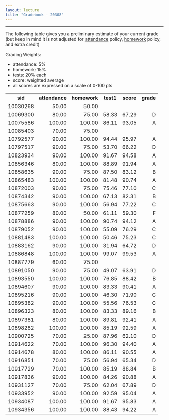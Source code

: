 ```yaml
---
layout: lecture
title: "Gradebook - 20308"
---
```


-----

The following table gives you a preliminary estimate of your current grade (but keep in mind it is not adjusted for <a href="../syllabus#attendance-policy">attendance</a> policy, <a href="../syllabus#hw-policy">homework</a> policy, and extra credit)

Grading Weights:

- attendance: 5%
- homework: 15%
- tests: 20% each
- score: weighted average
- all scores are expressed on a scale of 0-100 pts

<!-- html table generated in R 3.2.3 by xtable 1.8-2 package -->
<!-- Fri Mar  4 14:35:20 2016 -->
<table >
<tr> <th> sid </th> <th> attendance </th> <th> homework </th> <th> test1 </th> <th> score </th> <th> grade </th>  </tr>
  <tr> <td align="right"> 10030268 </td> <td align="right"> 50.00 </td> <td align="right"> 50.00 </td> <td align="right">  </td> <td align="right">  </td> <td align="right">  </td> </tr>
  <tr> <td align="right"> 10069300 </td> <td align="right"> 80.00 </td> <td align="right"> 75.00 </td> <td align="right"> 58.33 </td> <td align="right"> 67.29 </td> <td align="right"> D </td> </tr>
  <tr> <td align="right"> 10075586 </td> <td align="right"> 100.00 </td> <td align="right"> 100.00 </td> <td align="right"> 86.11 </td> <td align="right"> 93.05 </td> <td align="right"> A </td> </tr>
  <tr> <td align="right"> 10085403 </td> <td align="right"> 70.00 </td> <td align="right"> 75.00 </td> <td align="right">  </td> <td align="right">  </td> <td align="right">  </td> </tr>
  <tr> <td align="right"> 10792577 </td> <td align="right"> 90.00 </td> <td align="right"> 100.00 </td> <td align="right"> 94.44 </td> <td align="right"> 95.97 </td> <td align="right"> A </td> </tr>
  <tr> <td align="right"> 10797517 </td> <td align="right"> 90.00 </td> <td align="right"> 75.00 </td> <td align="right"> 53.70 </td> <td align="right"> 66.22 </td> <td align="right"> D </td> </tr>
  <tr> <td align="right"> 10823934 </td> <td align="right"> 90.00 </td> <td align="right"> 100.00 </td> <td align="right"> 91.67 </td> <td align="right"> 94.58 </td> <td align="right"> A </td> </tr>
  <tr> <td align="right"> 10856346 </td> <td align="right"> 80.00 </td> <td align="right"> 100.00 </td> <td align="right"> 88.89 </td> <td align="right"> 91.94 </td> <td align="right"> A </td> </tr>
  <tr> <td align="right"> 10858635 </td> <td align="right"> 90.00 </td> <td align="right"> 75.00 </td> <td align="right"> 87.50 </td> <td align="right"> 83.12 </td> <td align="right"> B </td> </tr>
  <tr> <td align="right"> 10865483 </td> <td align="right"> 100.00 </td> <td align="right"> 100.00 </td> <td align="right"> 81.48 </td> <td align="right"> 90.74 </td> <td align="right"> A </td> </tr>
  <tr> <td align="right"> 10872003 </td> <td align="right"> 90.00 </td> <td align="right"> 75.00 </td> <td align="right"> 75.46 </td> <td align="right"> 77.10 </td> <td align="right"> C </td> </tr>
  <tr> <td align="right"> 10874342 </td> <td align="right"> 90.00 </td> <td align="right"> 100.00 </td> <td align="right"> 67.13 </td> <td align="right"> 82.31 </td> <td align="right"> B </td> </tr>
  <tr> <td align="right"> 10875663 </td> <td align="right"> 90.00 </td> <td align="right"> 100.00 </td> <td align="right"> 56.94 </td> <td align="right"> 77.22 </td> <td align="right"> C </td> </tr>
  <tr> <td align="right"> 10877259 </td> <td align="right"> 80.00 </td> <td align="right"> 50.00 </td> <td align="right"> 61.11 </td> <td align="right"> 59.30 </td> <td align="right"> F </td> </tr>
  <tr> <td align="right"> 10878886 </td> <td align="right"> 90.00 </td> <td align="right"> 100.00 </td> <td align="right"> 90.74 </td> <td align="right"> 94.12 </td> <td align="right"> A </td> </tr>
  <tr> <td align="right"> 10879052 </td> <td align="right"> 90.00 </td> <td align="right"> 100.00 </td> <td align="right"> 55.09 </td> <td align="right"> 76.29 </td> <td align="right"> C </td> </tr>
  <tr> <td align="right"> 10881483 </td> <td align="right"> 100.00 </td> <td align="right"> 100.00 </td> <td align="right"> 50.46 </td> <td align="right"> 75.23 </td> <td align="right"> C </td> </tr>
  <tr> <td align="right"> 10883162 </td> <td align="right"> 90.00 </td> <td align="right"> 100.00 </td> <td align="right"> 31.94 </td> <td align="right"> 64.72 </td> <td align="right"> D </td> </tr>
  <tr> <td align="right"> 10886848 </td> <td align="right"> 100.00 </td> <td align="right"> 100.00 </td> <td align="right"> 99.07 </td> <td align="right"> 99.53 </td> <td align="right"> A </td> </tr>
  <tr> <td align="right"> 10887779 </td> <td align="right"> 60.00 </td> <td align="right"> 75.00 </td> <td align="right">  </td> <td align="right">  </td> <td align="right">  </td> </tr>
  <tr> <td align="right"> 10891050 </td> <td align="right"> 90.00 </td> <td align="right"> 75.00 </td> <td align="right"> 49.07 </td> <td align="right"> 63.91 </td> <td align="right"> D </td> </tr>
  <tr> <td align="right"> 10893550 </td> <td align="right"> 100.00 </td> <td align="right"> 100.00 </td> <td align="right"> 76.85 </td> <td align="right"> 88.42 </td> <td align="right"> B </td> </tr>
  <tr> <td align="right"> 10894607 </td> <td align="right"> 90.00 </td> <td align="right"> 100.00 </td> <td align="right"> 83.33 </td> <td align="right"> 90.41 </td> <td align="right"> A </td> </tr>
  <tr> <td align="right"> 10895216 </td> <td align="right"> 90.00 </td> <td align="right"> 100.00 </td> <td align="right"> 46.30 </td> <td align="right"> 71.90 </td> <td align="right"> C </td> </tr>
  <tr> <td align="right"> 10895382 </td> <td align="right"> 90.00 </td> <td align="right"> 100.00 </td> <td align="right"> 55.56 </td> <td align="right"> 76.53 </td> <td align="right"> C </td> </tr>
  <tr> <td align="right"> 10896323 </td> <td align="right"> 80.00 </td> <td align="right"> 100.00 </td> <td align="right"> 83.33 </td> <td align="right"> 89.16 </td> <td align="right"> B </td> </tr>
  <tr> <td align="right"> 10897381 </td> <td align="right"> 80.00 </td> <td align="right"> 100.00 </td> <td align="right"> 89.81 </td> <td align="right"> 92.41 </td> <td align="right"> A </td> </tr>
  <tr> <td align="right"> 10898282 </td> <td align="right"> 100.00 </td> <td align="right"> 100.00 </td> <td align="right"> 85.19 </td> <td align="right"> 92.59 </td> <td align="right"> A </td> </tr>
  <tr> <td align="right"> 10900725 </td> <td align="right"> 70.00 </td> <td align="right"> 25.00 </td> <td align="right"> 87.96 </td> <td align="right"> 62.10 </td> <td align="right"> D </td> </tr>
  <tr> <td align="right"> 10914622 </td> <td align="right"> 70.00 </td> <td align="right"> 100.00 </td> <td align="right"> 96.30 </td> <td align="right"> 94.40 </td> <td align="right"> A </td> </tr>
  <tr> <td align="right"> 10914678 </td> <td align="right"> 80.00 </td> <td align="right"> 100.00 </td> <td align="right"> 86.11 </td> <td align="right"> 90.55 </td> <td align="right"> A </td> </tr>
  <tr> <td align="right"> 10916851 </td> <td align="right"> 70.00 </td> <td align="right"> 75.00 </td> <td align="right"> 56.94 </td> <td align="right"> 65.34 </td> <td align="right"> D </td> </tr>
  <tr> <td align="right"> 10917729 </td> <td align="right"> 70.00 </td> <td align="right"> 100.00 </td> <td align="right"> 85.19 </td> <td align="right"> 88.84 </td> <td align="right"> B </td> </tr>
  <tr> <td align="right"> 10917836 </td> <td align="right"> 90.00 </td> <td align="right"> 100.00 </td> <td align="right"> 84.26 </td> <td align="right"> 90.88 </td> <td align="right"> A </td> </tr>
  <tr> <td align="right"> 10931127 </td> <td align="right"> 70.00 </td> <td align="right"> 75.00 </td> <td align="right"> 62.04 </td> <td align="right"> 67.89 </td> <td align="right"> D </td> </tr>
  <tr> <td align="right"> 10933952 </td> <td align="right"> 90.00 </td> <td align="right"> 100.00 </td> <td align="right"> 92.59 </td> <td align="right"> 95.04 </td> <td align="right"> A </td> </tr>
  <tr> <td align="right"> 10934087 </td> <td align="right"> 100.00 </td> <td align="right"> 100.00 </td> <td align="right"> 91.67 </td> <td align="right"> 95.83 </td> <td align="right"> A </td> </tr>
  <tr> <td align="right"> 10934356 </td> <td align="right"> 100.00 </td> <td align="right"> 100.00 </td> <td align="right"> 88.43 </td> <td align="right"> 94.22 </td> <td align="right"> A </td> </tr>
   </table>

